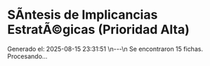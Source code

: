 # SÃ­ntesis de Implicancias EstratÃ©gicas (Prioridad Alta)

Generado el: 2025-08-15 23:31:51
\n---\n
Se encontraron 15 fichas. Procesando...
